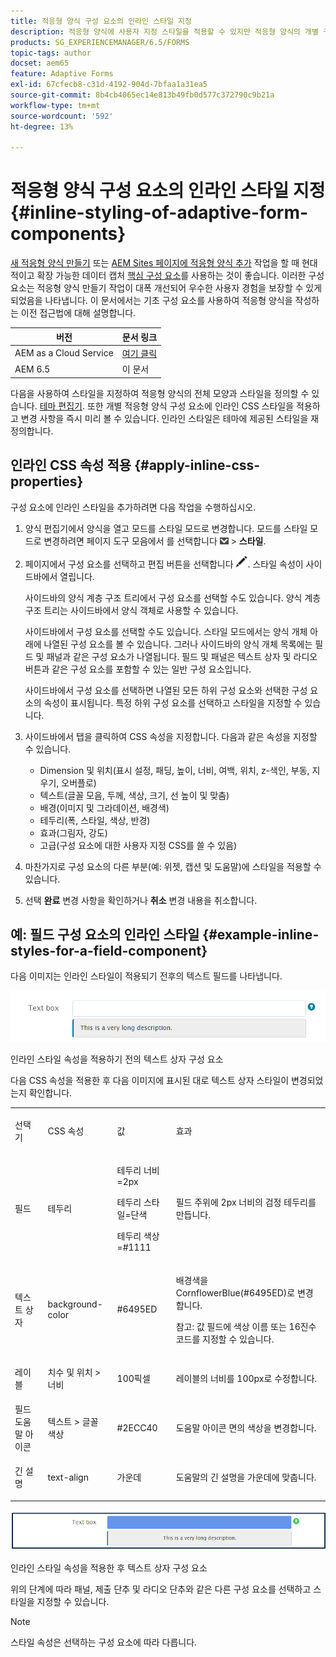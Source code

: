 ```yaml
---
title: 적응형 양식 구성 요소의 인라인 스타일 지정
description: 적응형 양식에 사용자 지정 스타일을 적용할 수 있지만 적응형 양식의 개별 구성 요소에 인라인 CSS 속성을 적용할 수도 있습니다.
products: SG_EXPERIENCEMANAGER/6.5/FORMS
topic-tags: author
docset: aem65
feature: Adaptive Forms
exl-id: 67cfecb8-c31d-4192-904d-7bfaa1a31ea5
source-git-commit: 8b4cb4065ec14e813b49fb0d577c372790c9b21a
workflow-type: tm+mt
source-wordcount: '592'
ht-degree: 13%

---
```


# 적응형 양식 구성 요소의 인라인 스타일 지정 {#inline-styling-of-adaptive-form-components}

<span class="preview"> [새 적응형 양식 만들기](/help/forms/using/create-an-adaptive-form-core-components.md) 또는 [AEM Sites 페이지에 적응형 양식 추가](/help/forms/using/create-or-add-an-adaptive-form-to-aem-sites-page.md) 작업을 할 때 현대적이고 확장 가능한 데이터 캡처 [핵심 구성 요소](https://experienceleague.adobe.com/docs/experience-manager-core-components/using/adaptive-forms/introduction.html)를 사용하는 것이 좋습니다. 이러한 구성 요소는 적응형 양식 만들기 작업이 대폭 개선되어 우수한 사용자 경험을 보장할 수 있게 되었음을 나타냅니다. 이 문서에서는 기초 구성 요소를 사용하여 적응형 양식을 작성하는 이전 접근법에 대해 설명합니다. </span>

| 버전 | 문서 링크 |
| -------- | ---------------------------- |
| AEM as a Cloud Service | [여기 클릭](https://experienceleague.adobe.com/docs/experience-manager-cloud-service/content/forms/adaptive-forms-authoring/authoring-adaptive-forms-foundation-components/configure-layout-of-an-adaptive-form/inline-style-adaptive-forms.html) |
| AEM 6.5 | 이 문서 |

다음을 사용하여 스타일을 지정하여 적응형 양식의 전체 모양과 스타일을 정의할 수 있습니다. [테마 편집기](../../forms/using/themes.md). 또한 개별 적응형 양식 구성 요소에 인라인 CSS 스타일을 적용하고 변경 사항을 즉시 미리 볼 수 있습니다. 인라인 스타일은 테마에 제공된 스타일을 재정의합니다.

## 인라인 CSS 속성 적용 {#apply-inline-css-properties}

구성 요소에 인라인 스타일을 추가하려면 다음 작업을 수행하십시오.

1. 양식 편집기에서 양식을 열고 모드를 스타일 모드로 변경합니다. 모드를 스타일 모드로 변경하려면 페이지 도구 모음에서 를 선택합니다 ![캔버스 드롭다운](assets/canvas-drop-down.png) > **스타일**.
1. 페이지에서 구성 요소를 선택하고 편집 버튼을 선택합니다 ![편집 단추](assets/edit-button.png). 스타일 속성이 사이드바에서 열립니다.

   사이드바의 양식 계층 구조 트리에서 구성 요소를 선택할 수도 있습니다. 양식 계층 구조 트리는 사이드바에서 양식 객체로 사용할 수 있습니다.

   사이드바에서 구성 요소를 선택할 수도 있습니다. 스타일 모드에서는 양식 개체 아래에 나열된 구성 요소를 볼 수 있습니다. 그러나 사이드바의 양식 개체 목록에는 필드 및 패널과 같은 구성 요소가 나열됩니다. 필드 및 패널은 텍스트 상자 및 라디오 버튼과 같은 구성 요소를 포함할 수 있는 일반 구성 요소입니다.

   사이드바에서 구성 요소를 선택하면 나열된 모든 하위 구성 요소와 선택한 구성 요소의 속성이 표시됩니다. 특정 하위 구성 요소를 선택하고 스타일을 지정할 수 있습니다.

1. 사이드바에서 탭을 클릭하여 CSS 속성을 지정합니다. 다음과 같은 속성을 지정할 수 있습니다.

   * Dimension 및 위치(표시 설정, 패딩, 높이, 너비, 여백, 위치, z-색인, 부동, 지우기, 오버플로)
   * 텍스트(글꼴 모음, 두께, 색상, 크기, 선 높이 및 맞춤)
   * 배경(이미지 및 그라데이션, 배경색)
   * 테두리(폭, 스타일, 색상, 반경)
   * 효과(그림자, 강도)
   * 고급(구성 요소에 대한 사용자 지정 CSS를 쓸 수 있음)

1. 마찬가지로 구성 요소의 다른 부분(예: 위젯, 캡션 및 도움말)에 스타일을 적용할 수 있습니다.
1. 선택 **완료** 변경 사항을 확인하거나 **취소** 변경 내용을 취소합니다.

## 예: 필드 구성 요소의 인라인 스타일 {#example-inline-styles-for-a-field-component}

다음 이미지는 인라인 스타일이 적용되기 전후의 텍스트 필드를 나타냅니다.

![인라인 스타일이 적용되기 전의 텍스트 상자 구성 요소](assets/no-style.png)

인라인 스타일 속성을 적용하기 전의 텍스트 상자 구성 요소

다음 CSS 속성을 적용한 후 다음 이미지에 표시된 대로 텍스트 상자 스타일이 변경되었는지 확인합니다.

<table>
 <tbody>
  <tr>
   <td><p>선택기</p> </td>
   <td><p>CSS 속성</p> </td>
   <td><p>값</p> </td>
   <td><p>효과</p> </td>
  </tr>
  <tr>
   <td><p>필드</p> </td>
   <td><p>테두리</p> </td>
   <td><p>테두리 너비 =2px</p> <p>테두리 스타일=단색</p> <p>테두리 색상=#1111</p> </td>
   <td><p>필드 주위에 2px 너비의 검정 테두리를 만듭니다.</p> </td>
  </tr>
  <tr>
   <td><p>텍스트 상자</p> </td>
   <td><p>background-color</p> </td>
   <td><p>#6495ED</p> </td>
   <td><p>배경색을 CornflowerBlue(#6495ED)로 변경합니다.</p> <p>참고: 값 필드에 색상 이름 또는 16진수 코드를 지정할 수 있습니다.</p> </td>
  </tr>
  <tr>
   <td><p>레이블</p> </td>
   <td><p>치수 및 위치 &gt; 너비</p> </td>
   <td><p>100픽셀</p> </td>
   <td><p>레이블의 너비를 100px로 수정합니다.</p> </td>
  </tr>
  <tr>
   <td>필드 도움말 아이콘</td>
   <td>텍스트 &gt; 글꼴 색상</td>
   <td>#2ECC40</td>
   <td>도움말 아이콘 면의 색상을 변경합니다.</td>
  </tr>
  <tr>
   <td><p>긴 설명</p> </td>
   <td><p>text-align</p> </td>
   <td><p>가운데</p> </td>
   <td><p>도움말의 긴 설명을 가운데에 맞춥니다.</p> </td>
  </tr>
 </tbody>
</table>

![인라인 스타일이 적용된 후 텍스트 상자 스타일](assets/applied-style.png)

인라인 스타일 속성을 적용한 후 텍스트 상자 구성 요소

위의 단계에 따라 패널, 제출 단추 및 라디오 단추와 같은 다른 구성 요소를 선택하고 스타일을 지정할 수 있습니다.

>[!NOTE]
>
>스타일 속성은 선택하는 구성 요소에 따라 다릅니다.

